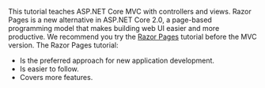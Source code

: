 This tutorial teaches ASP.NET Core MVC with controllers and views. Razor Pages is a new alternative in ASP.NET Core 2.0, a page-based programming model that makes building web UI easier and more productive. We recommend you try the [Razor Pages](xref:tutorials/razor-pages/razor-pages-start) tutorial before the MVC version. The Razor Pages tutorial:

* Is the preferred approach for new application development.
* Is easier to follow.
* Covers more features.
